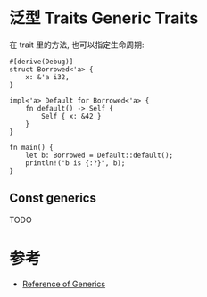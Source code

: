 # 泛型 Traits Generic Traits

在 trait 里的方法, 也可以指定生命周期:

```rust, no_run
#[derive(Debug)]
struct Borrowed<'a> {
    x: &'a i32,
}

impl<'a> Default for Borrowed<'a> {
    fn default() -> Self {
        Self { x: &42 }
    }
}

fn main() {
    let b: Borrowed = Default::default();
    println!("b is {:?}", b);
}
```

## Const generics

TODO

# 参考

- [Reference of Generics](https://doc.rust-lang.org/reference/items/generics.html)
